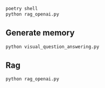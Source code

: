 ```bash
poetry shell
python rag_openai.py
```

## Generate memory
```python
python visual_question_answering.py
```

## Rag
```python
python rag_openai.py
```